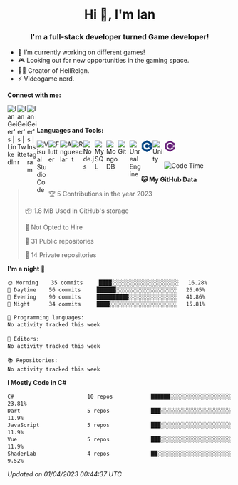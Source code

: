 <h1 align="center">Hi 👋, I'm Ian</h1>
<h3 align="center">I'm a full-stack developer turned Game developer!</h3>

- 🔭 I’m currently working on different games!
- 🎮 Looking out for new opportunities in the gaming space.
- 👨‍💻 Creator of HellReign.
- ⚡ Videogame nerd.

**Connect with me:**

<!-- [<img align="left" alt="" width="22px" src="https://raw.githubusercontent.com/iconic/open-iconic/master/svg/globe.svg" />][website] -->
[<img align="left" alt="Ian Geier's  | LinkedIn" width="22px" src="https://www.vectorlogo.zone/logos/linkedin/linkedin-icon.svg" />][linkedin]
[<img align="left" alt="Ian Geier's | Twitter" width="22px" src="https://www.vectorlogo.zone/logos/twitter/twitter-icon.svg" />][twitter]
[<img align="left" alt="Ian Geier's | Instagram" width="22px" src="https://www.vectorlogo.zone/logos/instagram/instagram-icon.svg" />][instagram]

<br />
<br />

**Languages and Tools:**

[<img align="left" alt="Visual Studio Code" width="26px" src="https://www.vectorlogo.zone/logos/visualstudio_code/visualstudio_code-icon.svg" />][vscode]
[<img align="left" alt="Flutter" width="26px" src="https://www.vectorlogo.zone/logos/flutterio/flutterio-icon.svg" />][flutter]
[<img align="left" alt="Angular" width="26px" src="https://www.vectorlogo.zone/logos/angular/angular-icon.svg" />][angular]
[<img align="left" alt="React" width="26px" src="https://www.vectorlogo.zone/logos/reactjs/reactjs-icon.svg" />][react]
[<img align="left" alt="Node.js" width="26px" src="https://www.vectorlogo.zone/logos/nodejs/nodejs-icon.svg" />][node]
[<img align="left" alt="MySQL" width="26px" src="https://www.vectorlogo.zone/logos/mysql/mysql-icon.svg" />][mysql]
[<img align="left" alt="MongoDB" width="26px" src="https://www.vectorlogo.zone/logos/mongodb/mongodb-icon.svg" />][mongodb]
[<img align="left" alt="Git" width="26px" src="https://www.vectorlogo.zone/logos/git-scm/git-scm-icon.svg" />][git]
[<img align="left" alt="Unreal Engine" width="26px" src="https://cdn.jsdelivr.net/npm/simple-icons@v3/icons/unrealengine.svg" />][unrealengine]
[<img align="left" alt="Unity" width="26px" src="https://github.com/devicons/devicon/blob/master/icons/cplusplus/cplusplus-plain.svg" />][cplusplus]
[<img align="left" alt="Unity" width="26px" src="https://www.vectorlogo.zone/logos/unity3d/unity3d-icon.svg" />][unity]
[<img align="left" alt="Unity" width="26px" src="https://github.com/devicons/devicon/blob/master/icons/csharp/csharp-plain.svg" />][csharp]

<br />
<br />

<!--START_SECTION:waka-->
![Code Time](http://img.shields.io/badge/Code%20Time-115%20hrs%2021%20mins-blue)

**🐱 My GitHub Data** 

> 🏆 5 Contributions in the year 2023
 > 
> 📦 1.8 MB Used in GitHub's storage 
 > 
> 🚫 Not Opted to Hire
 > 
> 📜 31 Public repositories 
 > 
> 🔑 14 Private repositories  
 > 
**I'm a night 🦉** 

```text
🌞 Morning    35 commits     ████░░░░░░░░░░░░░░░░░░░░░   16.28% 
🌆 Daytime    56 commits     ██████░░░░░░░░░░░░░░░░░░░   26.05% 
🌃 Evening    90 commits     ██████████░░░░░░░░░░░░░░░   41.86% 
🌙 Night      34 commits     ████░░░░░░░░░░░░░░░░░░░░░   15.81%

```


```text
💬 Programming languages: 
No activity tracked this week

📝 Editors: 
No activity tracked this week

📚 Repositories: 
No activity tracked this week

```

**I Mostly Code in C#** 

```text
C#                       10 repos            ██████░░░░░░░░░░░░░░░░░░░   23.81% 
Dart                     5 repos             ███░░░░░░░░░░░░░░░░░░░░░░   11.9% 
JavaScript               5 repos             ███░░░░░░░░░░░░░░░░░░░░░░   11.9% 
Vue                      5 repos             ███░░░░░░░░░░░░░░░░░░░░░░   11.9% 
ShaderLab                4 repos             ██░░░░░░░░░░░░░░░░░░░░░░░   9.52%

```



 *Updated on 01/04/2023 00:44:37 UTC*
<!--END_SECTION:waka-->

<!--[![My stats](https://github-readme-stats.vercel.app/api?username=novvan&show_icons=true&hide_border=true&count_private=true)](https://github.com/novvan) [![Top Langs](https://github-readme-stats.vercel.app/api/top-langs/?username=novvan&layout=compact&hide_border=true)](https://github.com/novvan)-->


<!-- [website]:  -->
[twitter]: https://twitter.com/iangeier
[instagram]: https://instagram.com/iangeier
[linkedin]: https://linkedin.com/in/iangeier
[vscode]: https://code.visualstudio.com/
[angular]: https://angular.io/
[react]: https://reactjs.org/
[node]: https://nodejs.org/
[mysql]: https://www.mysql.com/
[mongodb]: https://www.mongodb.com/
[git]: https://git-scm.com/
[flutter]: https://flutter.dev/
[unity]: https://unity.com/
[unrealengine]: https://www.unrealengine.com/en-US/
[csharp]: https://docs.microsoft.com/en-us/dotnet/csharp/programming-guide/
[cplusplus]: https://docs.microsoft.com/en-us/cpp/?view=vs-2019
